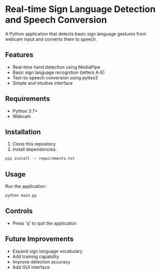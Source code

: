 # Real-time Sign Language Detection and Speech Conversion

A Python application that detects basic sign language gestures from webcam input and converts them to speech.

## Features
- Real-time hand detection using MediaPipe
- Basic sign language recognition (letters A-E)
- Text-to-speech conversion using pyttsx3
- Simple and intuitive interface

## Requirements
- Python 3.7+
- Webcam

## Installation
1. Clone this repository
2. Install dependencies:
```bash
pip install -r requirements.txt
```

## Usage
Run the application:
```bash
python main.py
```

## Controls
- Press 'q' to quit the application

## Future Improvements
- Expand sign language vocabulary
- Add training capability
- Improve detection accuracy
- Add GUI interface
